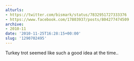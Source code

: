 ```yaml
---
alturls:
- https://twitter.com/bismark/status/7832951727333376
- https://www.facebook.com/17803937/posts/804277474509
archive:
- 2010-11
date: '2010-11-25T16:28:15+00:00'
slug: '1290702495'
---
```


Turkey trot seemed like such a good idea at the time..

